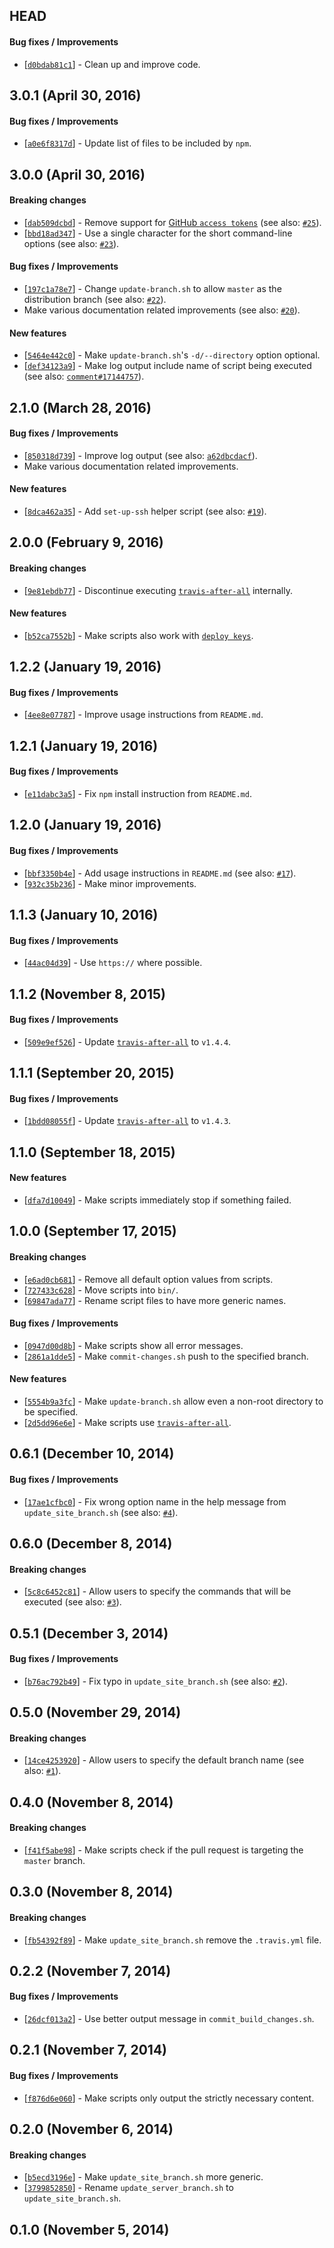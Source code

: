 ## HEAD

#### Bug fixes / Improvements

* [[`d0bdab81c1`](https://github.com/alrra/travis-scripts/commit/d0bdab81c1e3e8871216d7339fd29f62d1128f97)] -
  Clean up and improve code.


## 3.0.1 (April 30, 2016)

#### Bug fixes / Improvements

* [[`a0e6f8317d`](https://github.com/alrra/travis-scripts/commit/a0e6f8317d2d686963ba6b85f65243df0673ac0a)] -
  Update list of files to be included by `npm`.


## 3.0.0 (April 30, 2016)

#### Breaking changes

* [[`dab509dcbd`](https://github.com/alrra/travis-scripts/commit/dab509dcbdc10434e4ea1c8d360c9e365a926514)] -
  Remove support for
  [GitHub `access tokens`](https://help.github.com/articles/creating-an-access-token-for-command-line-use/)
  (see also: [`#25`](https://github.com/alrra/travis-scripts/issues/25)).
* [[`bbd18ad347`](https://github.com/alrra/travis-scripts/commit/bbd18ad34747299aacaa178a9ef8ff50c8f6c629)] -
  Use a single character for the short command-line options
  (see also: [`#23`](https://github.com/alrra/travis-scripts/issues/23)).

#### Bug fixes / Improvements

* [[`197c1a78e7`](https://github.com/alrra/travis-scripts/commit/197c1a78e78306fd7ce735ecb989a0833a3b9700)] -
  Change `update-branch.sh` to allow `master` as the distribution branch
  (see also: [`#22`](https://github.com/alrra/travis-scripts/issues/22)).
* Make various documentation related improvements
  (see also: [`#20`](https://github.com/alrra/travis-scripts/issues/20)).

#### New features

* [[`5464e442c0`](https://github.com/alrra/travis-scripts/commit/5464e442c02e9bc54d2fa70c5bbf712ca42707ec)] -
  Make `update-branch.sh`'s `-d/--directory` option optional.
* [[`def34123a9`](https://github.com/alrra/travis-scripts/commit/def34123a988e8925ddaeff2428f5e9f83b65b06)] -
  Make log output include name of script being executed
  (see also: [`comment#17144757`](https://github.com/alrra/travis-scripts/commit/def34123a988e8925ddaeff2428f5e9f83b65b06#commitcomment-17144757)).


## 2.1.0 (March 28, 2016)

#### Bug fixes / Improvements

* [[`850318d739`](https://github.com/alrra/travis-scripts/commit/850318d7399b2813946e31bd9501489285284515)] -
  Improve log output
  (see also: [`a62dbcdacf`](https://github.com/alrra/travis-scripts/commit/a62dbcdacfc5ee39ce4077ed43b9a911760cc6b8)).
* Make various documentation related improvements.

#### New features

* [[`8dca462a35`](https://github.com/alrra/travis-scripts/commit/8dca462a3501060b7d75d3f91dc425a9f51dc693)] -
  Add `set-up-ssh` helper script
  (see also: [`#19`](https://github.com/alrra/travis-scripts/issues/19)).


## 2.0.0 (February 9, 2016)

#### Breaking changes

* [[`9e81ebdb77`](https://github.com/alrra/travis-scripts/commit/9e81ebdb773f720023f124e5b8b5ae750708f8ec)] -
  Discontinue executing [`travis-after-all`](https://github.com/alrra/travis-after-all)
  internally.

#### New features

* [[`b52ca7552b`](https://github.com/alrra/travis-scripts/commit/b52ca7552bfc6bee8b713fb9a6ae79f94b87068d)] -
  Make scripts also work with
  [`deploy keys`](https://github.com/blog/2024-read-only-deploy-keys).


## 1.2.2 (January 19, 2016)

#### Bug fixes / Improvements

* [[`4ee8e07787`](https://github.com/alrra/travis-scripts/commit/4ee8e0778799cc49bc5b2fd46672fef158f09df4)] -
  Improve usage instructions from `README.md`.


## 1.2.1 (January 19, 2016)

#### Bug fixes / Improvements

* [[`e11dabc3a5`](https://github.com/alrra/travis-scripts/commit/e11dabc3a5a7371fbe8d1bf6ae70a094b55c0212)] -
  Fix `npm` install instruction from `README.md`.


## 1.2.0 (January 19, 2016)

#### Bug fixes / Improvements

* [[`bbf3350b4e`](https://github.com/alrra/travis-scripts/commit/bbf3350b4edb8ac2eac0e443a24fef9f63c7d586)] -
  Add usage instructions in `README.md`
  (see also: [`#17`](https://github.com/alrra/travis-scripts/issues/17)).
* [[`932c35b236`](https://github.com/alrra/travis-scripts/commit/932c35b2364ebda17c65f6e358a41d41334598c0)] -
  Make minor improvements.


## 1.1.3 (January 10, 2016)

#### Bug fixes / Improvements

* [[`44ac04d39`](https://github.com/alrra/travis-scripts/commit/44ac04d39b835e50c7ceb976b54512d688a97e45)] -
  Use `https://` where possible.


## 1.1.2 (November 8, 2015)

#### Bug fixes / Improvements

* [[`509e9ef526`](https://github.com/alrra/travis-scripts/commit/509e9ef5260b8120a11a8aef8b31e30cb99601fa)] -
  Update [`travis-after-all`](https://github.com/alrra/travis-after-all)
  to `v1.4.4`.


## 1.1.1 (September 20, 2015)

#### Bug fixes / Improvements

* [[`1bdd08055f`](https://github.com/alrra/travis-scripts/commit/1bdd08055f60b81ce148ccd7464c9022420c057a)] -
  Update [`travis-after-all`](https://github.com/alrra/travis-after-all)
  to `v1.4.3`.


## 1.1.0 (September 18, 2015)

#### New features

* [[`dfa7d10049`](https://github.com/alrra/travis-scripts/commit/dfa7d10049ce63b87a33c2fbee93cbff62795a1c)] -
  Make scripts immediately stop if something failed.


## 1.0.0 (September 17, 2015)

#### Breaking changes

* [[`e6ad0cb681`](https://github.com/alrra/travis-scripts/commit/e6ad0cb681c03c12df2092ab86d4187d6c080f70)] -
  Remove all default option values from scripts.
* [[`727433c628`](https://github.com/alrra/travis-scripts/commit/727433c628f25fdda094bc31b655aa889fd7079a)] -
  Move scripts into `bin/`.
* [[`69847ada77`](https://github.com/alrra/travis-scripts/commit/69847ada77dd76a1bf4e00c6bd5e594f65e80b0b)] -
  Rename script files to have more generic names.

#### Bug fixes / Improvements

* [[`0947d00d8b`](https://github.com/alrra/travis-scripts/commit/0947d00d8b3775f926e5a0c70b901b2efce91f7d)] -
  Make scripts show all error messages.
* [[`2861a1dde5`](https://github.com/alrra/travis-scripts/commit/2861a1dde5489211e3a08d325f2461654330a7c1)] -
  Make `commit-changes.sh` push to the specified branch.

#### New features

* [[`5554b9a3fc`](https://github.com/alrra/travis-scripts/commit/5554b9a3fc6b09b37df7a95b40438efe08148eb6)] -
  Make `update-branch.sh` allow even a non-root directory to be specified.
* [[`2d5dd96e6e`](https://github.com/alrra/travis-scripts/commit/2d5dd96e6ec1190c6963f30a9e780e98fb1e5052)] -
  Make scripts use
  [`travis-after-all`](https://github.com/alrra/travis-after-all).


## 0.6.1 (December 10, 2014)

#### Bug fixes / Improvements

* [[`17ae1cfbc0`](https://github.com/alrra/travis-scripts/commit/17ae1cfbc01ea0ca80b209a9d251e954d1a67c19)] -
  Fix wrong option name in the help message from `update_site_branch.sh`
  (see also: [`#4`](https://github.com/alrra/travis-scripts/issues/4)).


## 0.6.0 (December 8, 2014)

#### Breaking changes

* [[`5c8c6452c81`](https://github.com/alrra/travis-scripts/commit/5c8c6452c81b894bcdc5a232ebef02c8220b5294)] -
  Allow users to specify the commands that will be executed
  (see also: [`#3`](https://github.com/alrra/travis-scripts/issues/3)).


## 0.5.1 (December 3, 2014)

#### Bug fixes / Improvements

* [[`b76ac792b49`](https://github.com/alrra/travis-scripts/commit/b76ac792b49580cc0b3451480e3858e5317b9eec)] -
  Fix typo in `update_site_branch.sh`
  (see also: [`#2`](https://github.com/alrra/travis-scripts/issues/2)).


## 0.5.0 (November 29, 2014)

#### Breaking changes

* [[`14ce4253920`](https://github.com/alrra/travis-scripts/commit/14ce42539205135389a7ea555f4a624a9a505878)] -
  Allow users to specify the default branch name
  (see also: [`#1`](https://github.com/alrra/travis-scripts/issues/1)).


## 0.4.0 (November 8, 2014)

#### Breaking changes

* [[`f41f5abe98`](https://github.com/alrra/travis-scripts/commit/f41f5abe982971342fa9b1de6fee4cdc58a28b7d)] -
  Make scripts check if the pull request is targeting the `master` branch.


## 0.3.0 (November 8, 2014)

#### Breaking changes

* [[`fb54392f89`](https://github.com/alrra/travis-scripts/commit/fb54392f89d99a7dcc4bf268580cf28bbc59fcb9)] -
  Make `update_site_branch.sh` remove the `.travis.yml` file.


## 0.2.2 (November 7, 2014)

#### Bug fixes / Improvements

* [[`26dcf013a2`](https://github.com/alrra/travis-scripts/commit/26dcf013a24e6a99e8d057939915e98d04f70ffe)] -
  Use better output message in `commit_build_changes.sh`.


## 0.2.1 (November 7, 2014)

#### Bug fixes / Improvements

* [[`f876d6e060`](https://github.com/alrra/travis-scripts/commit/f876d6e0605e66fa494b40c3908f8b468088e8c8)] -
  Make scripts only output the strictly necessary content.


## 0.2.0 (November 6, 2014)

#### Breaking changes

* [[`b5ecd3196e`](https://github.com/alrra/travis-scripts/commit/b5ecd3196e43001719461ad2a4f945972d789f2f)] -
  Make `update_site_branch.sh` more generic.
* [[`3799852850`](https://github.com/alrra/travis-scripts/commit/3799852850e3790984f780252d4143aeda2ed127)] -
  Rename `update_server_branch.sh` to `update_site_branch.sh`.


## 0.1.0 (November 5, 2014)
